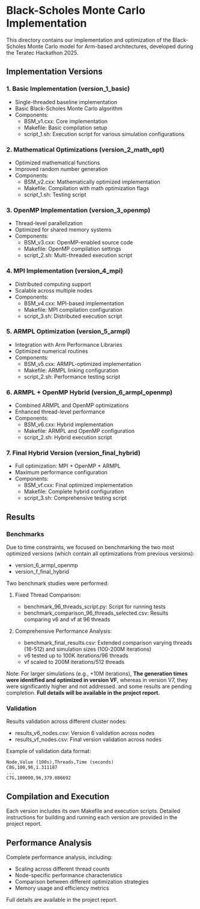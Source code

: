 # Black-Scholes Monte Carlo Implementation

This directory contains our implementation and optimization of the Black-Scholes Monte Carlo model for Arm-based architectures, developed during the Teratec Hackathon 2025.

## Implementation Versions

### 1. Basic Implementation (version_1_basic)
- Single-threaded baseline implementation
- Basic Black-Scholes Monte Carlo algorithm
- Components:
  - BSM_v1.cxx: Core implementation
  - Makefile: Basic compilation setup
  - script_1.sh: Execution script for various simulation configurations

### 2. Mathematical Optimizations (version_2_math_opt)
- Optimized mathematical functions
- Improved random number generation
- Components:
  - BSM_v2.cxx: Mathematically optimized implementation
  - Makefile: Compilation with math optimization flags
  - script_1.sh: Testing script

### 3. OpenMP Implementation (version_3_openmp)
- Thread-level parallelization
- Optimized for shared memory systems
- Components:
  - BSM_v3.cxx: OpenMP-enabled source code
  - Makefile: OpenMP compilation settings
  - script_2.sh: Multi-threaded execution script

### 4. MPI Implementation (version_4_mpi)
- Distributed computing support
- Scalable across multiple nodes
- Components:
  - BSM_v4.cxx: MPI-based implementation
  - Makefile: MPI compilation configuration
  - script_3.sh: Distributed execution script

### 5. ARMPL Optimization (version_5_armpl)
- Integration with Arm Performance Libraries
- Optimized numerical routines
- Components:
  - BSM_v5.cxx: ARMPL-optimized implementation
  - Makefile: ARMPL linking configuration
  - script_2.sh: Performance testing script

### 6. ARMPL + OpenMP Hybrid (version_6_armpl_openmp)
- Combined ARMPL and OpenMP optimizations
- Enhanced thread-level performance
- Components:
  - BSM_v6.cxx: Hybrid implementation
  - Makefile: ARMPL and OpenMP configuration
  - script_2.sh: Hybrid execution script

### 7. Final Hybrid Version (version_final_hybrid)
- Full optimization: MPI + OpenMP + ARMPL
- Maximum performance configuration
- Components:
  - BSM_vf.cxx: Final optimized implementation
  - Makefile: Complete hybrid configuration
  - script_3.sh: Comprehensive testing script

## Results

### Benchmarks
Due to time constraints, we focused on benchmarking the two most optimized versions (which contain all optimizations from previous versions):
- version_6_armpl_openmp
- version_f_final_hybrid

Two benchmark studies were performed:

1. Fixed Thread Comparison:
   - benchmark_96_threads_script.py: Script for running tests
   - benchmark_comparison_96_threads_selected.csv: Results comparing v6 and vf at 96 threads

2. Comprehensive Performance Analysis:
   - benchmark_final_results.csv: Extended comparison varying threads (16-512) and simulation sizes (100-200M iterations)
   - v6 tested up to 100K iterations/96 threads
   - vf scaled to 200M iterations/512 threads

Note: For larger simulations (e.g., +10M iterations), **The generation times were identified and optimized in version VF**, 
whereas in version V7, they were significantly higher and not addressed. and some results are pending completion. 
**Full details will be available in the project report.**

### Validation
Results validation across different cluster nodes:
- results_v6_nodes.csv: Version 6 validation across nodes
- results_vf_nodes.csv: Final version validation across nodes

Example of validation data format:
```plaintext
Node,Value (100s),Threads,Time (seconds)
C8G,100,96,1.311187
...
C7G,100000,96,379.086692
```

## Compilation and Execution

Each version includes its own Makefile and execution scripts. Detailed instructions for building and running each version are provided in the project report.

## Performance Analysis

Complete performance analysis, including:
- Scaling across different thread counts
- Node-specific performance characteristics
- Comparison between different optimization strategies
- Memory usage and efficiency metrics

Full details are available in the project report.
